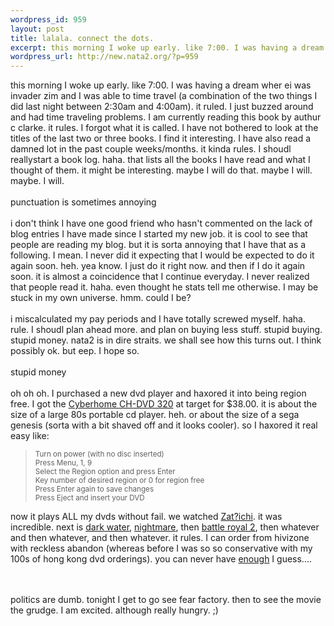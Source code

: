 ```yaml
--- 
wordpress_id: 959
layout: post
title: lalala. connect the dots.
excerpt: this morning I woke up early. like 7:00. I was having a dream wher ei was invader zim and I was able to time travel (a combination of the two things I did last night between 2:30am and 4:00am). it ruled. I just buzzed around and had time traveling problems. I am currently reading this book by authur c clarke. it rules. I forgot what it is called. I have not bothered to look at the titles of the l...
wordpress_url: http://new.nata2.org/?p=959
---
```

this morning I woke up early. like 7:00. I was having a dream wher ei was invader zim and I was able to time travel (a combination of the two things I did last night between 2:30am and 4:00am). it ruled. I just buzzed around and had time traveling problems. I am currently reading this book by authur c clarke. it rules. I forgot what it is called. I have not bothered to look at the titles of the last two or three books. I find it interesting. I have also read a damned lot in the past couple weeks/months. it kinda rules. I shoudl reallystart a book log. haha. that lists all the books I have read and what I thought of them. it might be interesting. maybe I will do that. maybe I will. maybe. I will. <br/><br/>punctuation is sometimes annoying<br/><br/>i don't think I have one good friend who hasn't commented on the lack of blog entries I have made since I started my new job. it is cool to see that people are reading my blog. but it is sorta annoying that I have that as a following. I mean. I never did it expecting that I would be expected to do it again soon. heh. yea know. I just do it right now. and then if I do it again soon. it is almost a coincidence that I continue everyday. I never realized that people read it. haha. even thought he stats tell me otherwise. I may be stuck in my own universe. hmm. could I be? <br/><br/>i miscalculated my pay periods and I have totally screwed myself. haha. rule. I shoudl plan ahead more. and plan on buying less stuff. stupid buying. stupid money. nata2 is in dire straits. we shall see how this turns out. I think possibly ok. but eep. I hope so. <Br><br/>stupid money<br/><br/>oh oh oh. I purchased a new dvd player and haxored it into being region free. I got the <a href="http://www.amazon.com/exec/obidos/external-search/107-8488385-1006951?tag=nata2productions&mode=blended&keyword=cyberhome">Cyberhome CH-DVD 320</a> at target for $38.00. it is about the size of a large 80s portable cd player. heh. or about the size of a sega genesis (sorta with a bit shaved off and it looks cooler). so I haxored it real easy like:
<blockquote>
<small>
Turn on power (with no disc inserted) <br/>
Press Menu, 1, 9 <br/>
Select the Region option and press Enter <br/>
Key number of desired region or 0 for region free <br/>
Press Enter again to save changes <br/>
Press Eject and insert your DVD 
</small>
</blockquote>
now it plays ALL my dvds without fail. we watched <a href="http://www.imdb.com/title/tt0363226/">Zat?ichi</a>. it was incredible. next is <a href="http://www.imdb.com/title/tt0308379/">dark water</a>, <a href="http://www.imdb.com/title/tt0269266/">nightmare</a>, then <a href="http://www.imdb.com/title/tt0338763/">battle royal 2</a>, then whatever and then whatever, and then whatever. it rules. I can order from hivizone with reckless abandon (whereas before I was so so conservative with my 100s of hong kong dvd orderings). you can never have <a href="http://dopeman.org/movies/">enough</a> I guess....

<br/><br/>
politics are dumb. tonight I get to go see fear factory. then to see the movie the grudge. I am excited. although really hungry. ;)
